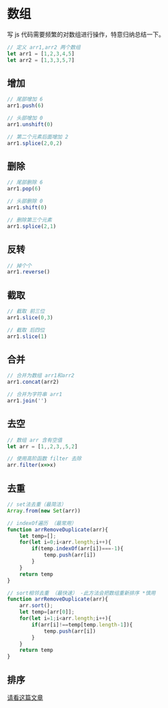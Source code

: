 # 数组

写 js 代码需要频繁的对数组进行操作，特意归纳总结一下。

```js
// 定义 arr1,arr2 两个数组
let arr1 = [1,2,3,4,5]
let arr2 = [1,3,3,5,7]
```

## 增加

```js
// 尾部增加 6
arr1.push(6)

// 头部增加 0
arr1.unshift(0)

// 第二个元素后面增加 2
arr1.splice(2,0,2)
```

## 删除

```js
// 尾部删除 6
arr1.pop(6)

// 头部删除 0
arr1.shift(0)

// 删除第三个元素
arr1.splice(2,1)
```

## 反转

```js
// 掉个个
arr1.reverse()
```

## 截取

```js
// 截取 前三位
arr1.slice(0,3)

// 截取 后四位
arr1.slice(1)
```

## 合并

```js
// 合并为数组 arr1和arr2
arr1.concat(arr2)

// 合并为字符串 arr1
arr1.join('')
```

## 去空

```js
// 数组 arr 含有空值
let arr = [1,,2,3,,5,2]

// 使用高阶函数 filter 去除
arr.filter(x=>x)
```

## 去重

```js
// set法去重（最简洁）
Array.from(new Set(arr))

// indexOf遍历 （最常用）
function arrRemoveDuplicate(arr){
    let temp=[];
    for(let i=0;i<arr.length;i++){
        if(temp.indexOf(arr[i])===-1){
            temp.push(arr[i])
        }
    }
    return temp
}

// sort相邻去重 （最快速） -此方法会把数组重新排序 *慎用
function arrRemoveDuplicate(arr){
    arr.sort();
    let temp=[arr[0]];
    for(let i=1;i<arr.length;i++){
        if(arr[i]!==temp[temp.length-1]){
            temp.push(arr[i])
        }
    }
    return temp
}
```

## 排序

[请看这篇文章](./sort.md)

